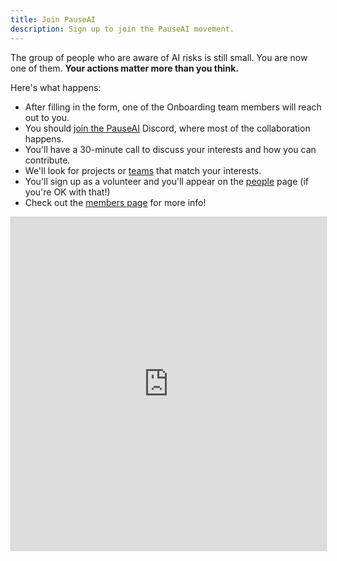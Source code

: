 ```yaml
---
title: Join PauseAI
description: Sign up to join the PauseAI movement.
---
```


The group of people who are aware of AI risks is still small.
You are now one of them.
**Your actions matter more than you think.**

<!-- ## [Sign up here](https://airtable.com/appWPTGqZmUcs3NWu/pagoxRuCai4OYJEHt/form) -->

Here's what happens:

- After filling in the form, one of the Onboarding team members will reach out to you.
- You should [join the PauseAI](https://discord.gg/2XXWXvErfA) Discord, where most of the collaboration happens.
- You'll have a 30-minute call to discuss your interests and how you can contribute.
- We'll look for projects or [teams](/teams) that match your interests.
- You'll sign up as a volunteer and you'll appear on the [people](/people) page (if you're OK with that!)
- Check out the [members page](/members) for more info!

<iframe class="airtable-embed" src="https://airtable.com/embed/appWPTGqZmUcs3NWu/pagoxRuCai4OYJEHt/form" frameborder="0" onmousewheel="" width="100%" height="533" style="background: transparent; border: 1px solid #ccc;"></iframe>
